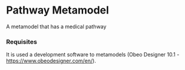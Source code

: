 # Pathway Metamodel

A metamodel that has a medical pathway

### Requisites

It is used a development software to metamodels (Obeo Designer 10.1 - https://www.obeodesigner.com/en/).

